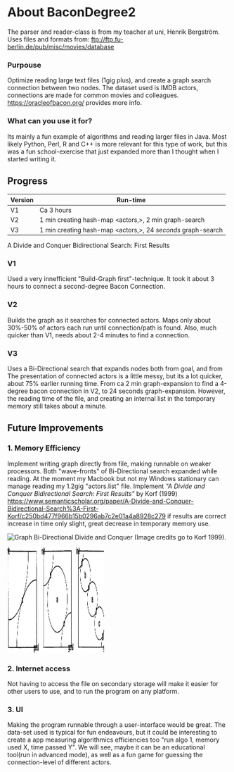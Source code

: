 # About BaconDegree2
The parser and reader-class is from my teacher at uni, Henrik Bergström.
Uses files and formats from:
ftp://ftp.fu-berlin.de/pub/misc/movies/database

### Purpouse
Optimize reading large text files (1gig plus),
and create a graph search connection between two nodes.
The dataset used is IMDB actors, connections are made for common movies
and colleagues. 
https://oracleofbacon.org/ provides more info.

### What can you use it for?
Its mainly a fun example of algorithms and reading larger files in Java.
Most likely Python, Perl, R and C++ is more relevant for this type of work,
but this was a fun school-exercise that just expanded more than I thought when I started writing it.

## Progress

Version | Run-time
------------ | -------------
V1| Ca 3 hours
V2 | 1 min creating hash-map <actors,<movies>>, 2 min graph-search
V3 | 1 min creating hash-map <actors,<movies>>, 24 *seconds* graph-search
  


A Divide and Conquer Bidirectional Search: First Results

### V1
Used a very innefficient 
"Build-Graph first"-technique.
It took it about 3 hours to connect a second-degree Bacon Connection.

### V2
Builds the graph as it searches for connected actors.
Maps only about 30%-50% of actors each run until connection/path is found.
Also, much quicker than V1, needs about 2-4 minutes to find a connection.

### V3
Uses a Bi-Directional search that expands nodes both from goal, 
and from 
The presentation of connected actors is a little messy, but its a lot quicker, about 75% earlier running time.
From ca 2 min graph-expansion to find a 4-degree bacon connection in V2, to 24 seconds graph-expansion.
However, the reading time of the file, and creating an internal list in the temporary memory still takes about a minute.

## Future Improvements

### 1. Memory Efficiency
Implement writing graph directly from file, making runnable on weaker processors.
Both "wave-fronts" of Bi-Directional search expanded while reading.
At the moment my Macbook but not my Windows stationary can manage reading my 1.2gig "actors.list" file.
Implement _"A Divide and Conquer Bidirectional Search: First Results"_ by Korf (1999)
https://www.semanticscholar.org/paper/A-Divide-and-Conquer-Bidirectional-Search%3A-First-Korf/c250bd477f966b15b0296ab7c2e01a4a8928c279
if results are correct increase in time only slight, great decrease in temporary memory use.

![Graph Bi-Directional Divide and Conquer][image1] (Image credits go to Korf 1999). 

<p>
    <img src="https://github.com/AndreasAAR/BaconDegree/blob/master/Figure0.png" width="220" height="240" />
</p>

### 2. Internet access
Not having to access the file on secondary storage will make it easier for other users
to use, and to run the program on any platform.

### 3. UI
Making the program runnable through a user-interface would be great.
The data-set used is typical for fun endeavours, but it could be interesting to create a 
app measuring algorithmics efficiencies too "run algo 1, memory used X, time passed Y". 
We will see, maybe it can be an educational tool(run in advanced mode),
as well as a fun game for guessing the connection-level of different actors.



[image1]: (https://github.com/AndreasAAR/BaconDegree/blob/master/Figure0.png)

